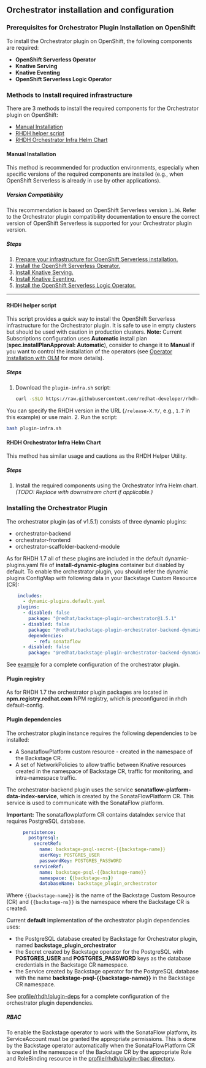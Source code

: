 ## Orchestrator installation and configuration

### Prerequisites for Orchestrator Plugin Installation on OpenShift

To install the Orchestrator plugin on OpenShift, the following components are required:

- **OpenShift Serverless Operator**
- **Knative Serving**
- **Knative Eventing**
- **OpenShift Serverless Logic Operator**


### Methods to Install required infrastructure

There are 3 methods to install the required components for the Orchestrator plugin on OpenShift:
- [Manual Installation](#manual-installation)
- [RHDH helper script](#rhdh-helper-script)
- [RHDH Orchestrator Infra Helm Chart](#rhdh-orchestrator-infra-helm-chart)

#### Manual Installation
This method is recommended for production environments, especially when specific versions of the required components are installed (e.g., when OpenShift Serverless is already in use by other applications).

##### Version Compatibility
This recommendation is based on OpenShift Serverless version `1.36`. Refer to the Orchestrator plugin compatibility documentation to ensure the correct version of OpenShift Serverless is supported for your Orchestrator plugin version.

##### Steps
1. [Prepare your infrastructure for OpenShift Serverless installation.](https://docs.redhat.com/en/documentation/red_hat_openshift_serverless/1.36/html/installing_openshift_serverless/preparing-serverless-install)
2. [Install the OpenShift Serverless Operator.](https://docs.redhat.com/en/documentation/red_hat_openshift_serverless/1.33/html/installing_openshift_serverless/preparing-serverless-install)
3. [Install Knative Serving.](https://docs.redhat.com/en/documentation/red_hat_openshift_serverless/1.36/html/installing_openshift_serverless/installing-knative-serving)
4. [Install Knative Eventing.](https://docs.redhat.com/en/documentation/red_hat_openshift_serverless/1.36/html/installing_openshift_serverless/installing-knative-eventing)
5. [Install the OpenShift Serverless Logic Operator.](https://docs.redhat.com/en/documentation/red_hat_openshift_serverless/1.36/html/installing_openshift_serverless/install-serverless-logic-operator)

---

#### RHDH helper script
This script provides a quick way to install the OpenShift Serverless infrastructure for the Orchestrator plugin. It is safe to use in empty clusters but should be used with caution in production clusters.
**Note:** Current Subscriptions configuration uses **Automatic** install plan (**spec.installPlanApproval: Automatic**), consider to change it to **Manual** if you want to control the installation of the operators (see [Operator Installation with OLM](https://olm.operatorframework.io/docs/tasks/install-operator-with-olm) for more details).

##### Steps
1. Download the `plugin-infra.sh` script:
   ```bash
   curl -sSLO https://raw.githubusercontent.com/redhat-developer/rhdh-operator/refs/heads/release-1.7/config/profile/rhdh/plugin-infra/plugin-infra.sh
   ```  
You can specify the RHDH version in the URL (`/release-X.Y/`, e.g., `1.7` in this example) or use main.
2. Run the script:
   ```bash
   bash plugin-infra.sh
   ```  

#### RHDH Orchestrator Infra Helm Chart
This method has similar usage and cautions as the RHDH Helper Utility.

##### Steps
1. Install the required components using the Orchestrator Infra Helm chart.*(TODO: Replace with downstream chart if applicable.)*

### Installing the Orchestrator Plugin

The orchestrator plugin (as of v1.5.1) consists of three dynamic plugins:
- orchestrator-backend
- orchestrator-frontend
- orchestrator-scaffolder-backend-module

As for RHDH 1.7 all of these plugins are included in the default dynamic-plugins.yaml file of **install-dynamic-plugins** container but disabled by default.
To enable the orchestrator plugin, you should refer the dynamic plugins ConfigMap with following data in your Backstage Custom Resource (CR):
```yaml
    includes:
      - dynamic-plugins.default.yaml
    plugins:
      - disabled: false
        package: "@redhat/backstage-plugin-orchestrator@1.5.1"
      - disabled: false
        package: "@redhat/backstage-plugin-orchestrator-backend-dynamic@1.5.1"
        dependencies:
          - ref: sonataflow
      - disabled: false
        package: "@redhat/backstage-plugin-orchestrator-backend-dynamic@1.5.1"
```

See [example](/examples/orchestrator.yaml) for a complete configuration of the orchestrator plugin.

#### Plugin registry

As for RHDH 1.7 the orchestrator plugin packages are located in **npm.registry.redhat.com** NPM registry, which is preconfigured in rhdh default-config.

#### Plugin dependencies

The orchestrator plugin instance requires the following dependencies to be installed:
- A SonataflowPlatform custom resource - created in the namespace of the Backstage CR.
- A set of NetworkPolicies to allow traffic between Knative resources created in the namespace of Backstage CR, traffic for monitoring, and intra-namespace traffic.

The orchestrator-backend plugin uses the service **sonataflow-platform-data-index-service**, which is created by the SonataFlowPlatform CR. This service is used to communicate with the SonataFlow platform.

**Important:** The sonataflowplatform CR contains dataIndex service that requires PostgreSQL database.

```yaml
      persistence:
        postgresql:
          secretRef:
            name: backstage-psql-secret-{{backstage-name}}
            userKey: POSTGRES_USER
            passwordKey: POSTGRES_PASSWORD
          serviceRef:
            name: backstage-psql-{{backstage-name}}
            namespace: {{backstage-ns}}
            databaseName: backstage_plugin_orchestrator
```

Where `{{backstage-name}}` is the name of the Backstage Custom Resource (CR) and `{{backstage-ns}}` is the namespace where the Backstage CR is created.

Current **default** implementation of the orchestrator plugin dependencies uses:
- the PostgreSQL database created by Backstage for Orchestrator plugin, named **backstage_plugin_orchestrator**
- the Secret created by Backstage operator for the PostgreSQL with **POSTGRES_USER** and **POSTGRES_PASSWORD** keys as the database credentials in the Backstage CR namespace.
- the Service created by Backstage operator for the PostgreSQL database with the name **backstage-psql-{{backstage-name}}** in the Backstage CR namespace.

See [profile/rhdh/plugin-deps](/config/profile/rhdh/plugin-deps) for a complete configuration of the orchestrator plugin dependencies.

##### RBAC

To enable the Backstage operator to work with the SonataFlow platform, its ServiceAccount must be granted the appropriate permissions. 
This is done by the Backstage operator automatically when the SonataFlowPlatform CR is created in the namespace of the Backstage CR by the appropriate Role and RoleBinding resource in the [profile/rhdh/plugin-rbac directory](../config/profile/rhdh/plugin-rbac).





